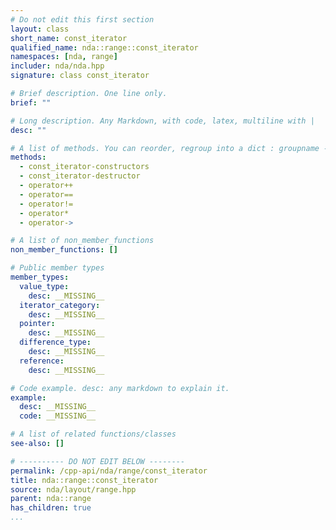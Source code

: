 ```yaml
---
# Do not edit this first section
layout: class
short_name: const_iterator
qualified_name: nda::range::const_iterator
namespaces: [nda, range]
includer: nda/nda.hpp
signature: class const_iterator

# Brief description. One line only.
brief: ""

# Long description. Any Markdown, with code, latex, multiline with |
desc: ""

# A list of methods. You can reorder, regroup into a dict : groupname -> list
methods:
  - const_iterator-constructors
  - const_iterator-destructor
  - operator++
  - operator==
  - operator!=
  - operator*
  - operator->

# A list of non_member_functions
non_member_functions: []

# Public member types
member_types:
  value_type:
    desc: __MISSING__
  iterator_category:
    desc: __MISSING__
  pointer:
    desc: __MISSING__
  difference_type:
    desc: __MISSING__
  reference:
    desc: __MISSING__

# Code example. desc: any markdown to explain it.
example:
  desc: __MISSING__
  code: __MISSING__

# A list of related functions/classes
see-also: []

# ---------- DO NOT EDIT BELOW --------
permalink: /cpp-api/nda/range/const_iterator
title: nda::range::const_iterator
source: nda/layout/range.hpp
parent: nda::range
has_children: true
...
```



